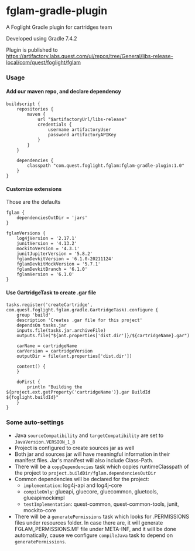 # fglam-gradle-plugin
A Foglight Gradle plugin for cartridges team

Developed using Gradle 7.4.2

Plugin is published to https://artifactory.labs.quest.com/ui/repos/tree/General/libs-release-local/com/quest/foglight/fglam

### Usage
#### Add our maven repo, and declare dependency
    buildscript {
        repositories {
            maven {
                url "$artifactoryUrl/libs-release"
                credentials { 
                    username artifactoryUser
                    password artifactoryAPIKey
                }
            }
        }

        dependencies {
            classpath "com.quest.foglight.fglam:fglam-gradle-plugin:1.0"
        }
    }

#### Customize extensions
Those are the defaults

    fglam {
        dependenciesOutDir = 'jars'
    }

    fglamVersions {
        log4jVersion = '2.17.1'
        junitVersion = '4.13.2'
        mockitoVersion = '4.3.1'
        junitJupiterVersion = '5.8.2'
        fglamDevkitVersion = '6.1.0-20211124'
        fglamDevkitMockVersion = '5.7.1'
        fglamDevkitBranch = '6.1.0'
        fglamVersion = '6.1.0'
    }

#### Use GartridgeTask to create .gar file
    tasks.register('createCartridge', com.quest.foglight.fglam.gradle.GartridgeTask).configure {
        group 'build'
        description 'Creates .gar file for this project'
        dependsOn tasks.jar
        inputs.file(tasks.jar.archiveFile)
        outputs.file("${ant.properties['dist.dir']}/${cartridgeName}.gar")

        carName = cartridgeName
        carVersion = cartridgeVersion
        outputDir = file(ant.properties['dist.dir'])

        content() {
        }

        doFirst {
            println "Building the ${project.ext.getProperty('cartridgeName')}.gar BuildId ${foglight.buildId}"
        }
    }

### Some auto-settings
* Java `sourceCompatibility` and `targetCompatibility` are set to `JavaVersion.VERSION_1_8`
* Project is configured to create sources jar as well
* Both jar and sources jar will have meaningful information in their manifest files. Jar's manifest will also include Class-Path.
* There will be a `copyDependencies` task which copies runtimeClasspath of the project to `project.buildDir/fglam.dependenciesOutDir`
* Common dependencies will be declared for the project:
  * `implementation`: log4j-api and log4j-core
  * `compileOnly`: glueapi, gluecore, gluecommon, gluetools, glueapimockimpl
  * `testImplementation`: quest-common, quest-common-tools, junit, mockito-core
* There will be a `generatePermissions` task which looks for .PERMISSIONS files under resources folder. In case there are, it will generate FGLAM_PERMISSIONS.MF file under META-INF, and it will be done automatically, cause we configure `compileJava` task to depend on `generatePermissions`.
